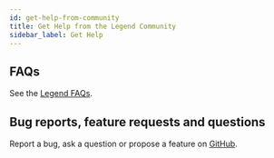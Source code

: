 ```yaml
---
id: get-help-from-community
title: Get Help from the Legend Community
sidebar_label: Get Help
---
```


## FAQs
See the [Legend FAQs](https://github.com/finos/legend/wiki/Legend-FAQs).

## Bug reports, feature requests and questions 
Report a bug, ask a question or propose a feature on [GitHub](https://github.com/finos/legend#component-specific-issues).


